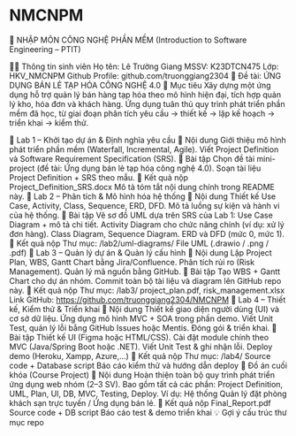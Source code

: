 # NMCNPM
🧠 NHẬP MÔN CÔNG NGHỆ PHẦN MỀM
(Introduction to Software Engineering – PTIT)

👨‍🎓 Thông tin sinh viên
Họ tên: Lê Trường Giang
MSSV: K23DTCN475
Lớp: HKV_NMCNPM
Github Profile: github.com/truonggiang2304
🏪 Đề tài: ỨNG DỤNG BÁN LẺ TẠP HÓA CÔNG NGHỆ 4.0
🎯 Mục tiêu
Xây dựng một ứng dụng hỗ trợ quản lý bán hàng tạp hóa theo mô hình hiện đại, tích hợp quản lý kho, hóa đơn và khách hàng.
Ứng dụng tuân thủ quy trình phát triển phần mềm đã học, từ giai đoạn phân tích yêu cầu → thiết kế → lập kế hoạch → triển khai → kiểm thử.

📘 Lab 1 – Khởi tạo dự án & Định nghĩa yêu cầu
🔹 Nội dung
Giới thiệu mô hình phát triển phần mềm (Waterfall, Incremental, Agile).
Viết Project Definition và Software Requirement Specification (SRS).
🧩 Bài tập
Chọn đề tài mini-project (đề tài: Ứng dụng bán lẻ tạp hóa công nghệ 4.0).
Soạn tài liệu Project Definition + SRS theo mẫu.
📂 Kết quả nộp
Project_Definition_SRS.docx
Mô tả tóm tắt nội dung chính trong README này.
📗 Lab 2 – Phân tích & Mô hình hóa hệ thống
🔹 Nội dung
Thiết kế Use Case, Activity, Class, Sequence, ERD, DFD.
Mô tả luồng sự kiện và hành vi của hệ thống.
🧩 Bài tập
Vẽ sơ đồ UML dựa trên SRS của Lab 1:
Use Case Diagram + mô tả chi tiết.
Activity Diagram cho chức năng chính (ví dụ: xử lý đơn hàng).
Class Diagram, Sequence Diagram.
ERD và DFD (mức 0, mức 1).
📂 Kết quả nộp
Thư mục: /lab2/uml-diagrams/
File UML (.drawio / .png / .pdf)
📙 Lab 3 – Quản lý dự án & Quản lý cấu hình
🔹 Nội dung
Lập Project Plan, WBS, Gantt Chart bằng Jira/Confluence.
Phân tích rủi ro (Risk Management).
Quản lý mã nguồn bằng GitHub.
🧩 Bài tập
Tạo WBS + Gantt Chart cho dự án nhóm.
Commit toàn bộ tài liệu và diagram lên GitHub repo này.
📂 Kết quả nộp
Thư mục: /lab3/
project_plan.pdf, risk_management.xlsx
Link GitHub: https://github.com/truonggiang2304/NMCNPM
📒 Lab 4 – Thiết kế, Kiểm thử & Triển khai
🔹 Nội dung
Thiết kế giao diện người dùng (UI) và cơ sở dữ liệu.
Ứng dụng mô hình MVC + SOA trong phần demo.
Viết Unit Test, quản lý lỗi bằng GitHub Issues hoặc Mentis.
Đóng gói & triển khai.
🧩 Bài tập
Thiết kế UI (Figma hoặc HTML/CSS).
Cài đặt module chính theo MVC (Java/Spring Boot hoặc .NET).
Viết Unit Test & ghi nhận lỗi.
Deploy demo (Heroku, Xampp, Azure,...)
📂 Kết quả nộp
Thư mục: /lab4/
Source code + Database script
Báo cáo kiểm thử và hướng dẫn deploy
🧾 Đồ án cuối khóa (Course Project)
🔹 Nội dung
Hoàn thiện toàn bộ quy trình phát triển ứng dụng web nhóm (2–3 SV).
Bao gồm tất cả các phần: Project Definition, UML, Plan, UI, DB, MVC, Testing, Deploy.
Ví dụ: Hệ thống Quản lý đặt phòng khách sạn trực tuyến / Ứng dụng bán lẻ.
📂 Kết quả nộp
Final_Report.pdf
Source code + DB script
Báo cáo test & demo triển khai
💡 Gợi ý cấu trúc thư mục repo

